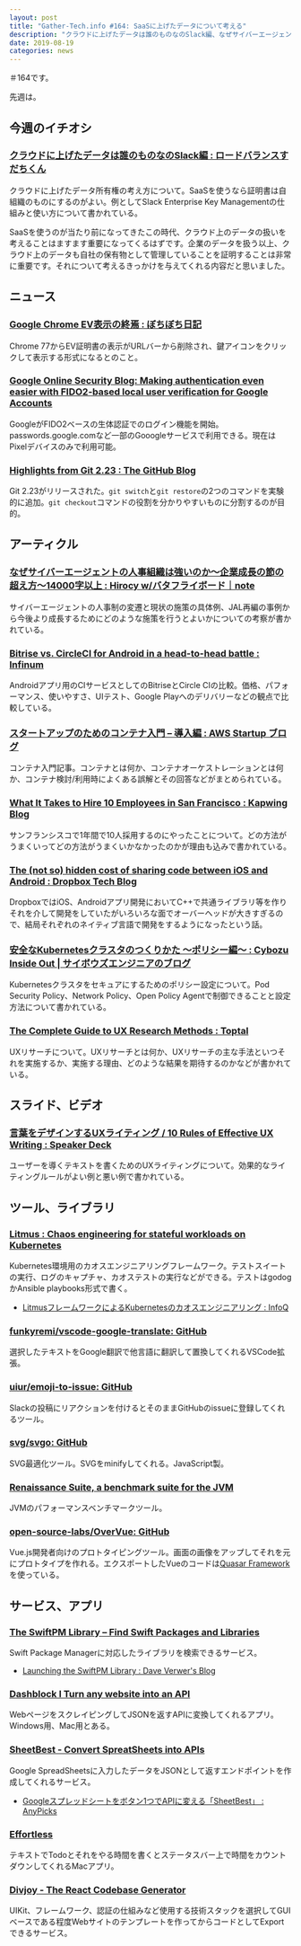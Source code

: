 ```yaml
---
layout: post
title: "Gather-Tech.info #164: SaaSに上げたデータについて考える"
description: "クラウドに上げたデータは誰のものなのSlack編、なぜサイバーエージェントの人事組織は強いのか など"
date: 2019-08-19
categories: news
---
```


＃164です。

先週は。

## 今週のイチオシ

### [クラウドに上げたデータは誰のものなのSlack編 : ロードバランスすだちくん](https://blog.animereview.jp/slack_ekm/)

クラウドに上げたデータ所有権の考え方について。SaaSを使うなら証明書は自組織のものにするのがよい。例としてSlack Enterprise Key Managementの仕組みと使い方について書かれている。

SaaSを使うのが当たり前になってきたこの時代、クラウド上のデータの扱いを考えることはますます重要になってくるはずです。企業のデータを扱う以上、クラウド上のデータも自社の保有物として管理していることを証明することは非常に重要です。それについて考えるきっかけを与えてくれる内容だと思いました。

## ニュース

### [Google Chrome EV表示の終焉 : ぼちぼち日記](https://jovi0608.hatenablog.com/entry/2019/08/12/095854)

Chrome 77からEV証明書の表示がURLバーから削除され、鍵アイコンをクリックして表示する形式になるとのこと。

### [Google Online Security Blog: Making authentication even easier with FIDO2-based local user verification for Google Accounts](https://security.googleblog.com/2019/08/making-authentication-even-easier-with_12.html)

GoogleがFIDO2ベースの生体認証でのログイン機能を開始。passwords.google.comなど一部のGooogleサービスで利用できる。現在はPixelデバイスのみで利用可能。

### [Highlights from Git 2.23 : The GitHub Blog](https://github.blog/2019-08-16-highlights-from-git-2-23/)

Git 2.23がリリースされた。`git switch`と`git restore`の2つのコマンドを実験的に追加。`git checkout`コマンドの役割を分かりやすいものに分割するのが目的。

## アーティクル

### [なぜサイバーエージェントの人事組織は強いのか〜企業成長の節の超え方〜14000字以上 : Hirocy w/バタフライボード｜note](https://note.mu/startupm/n/n3f3021af5580)

サイバーエージェントの人事制の変遷と現状の施策の具体例、JAL再編の事例から今後より成長するためにどのような施策を行うとよいかについての考察が書かれている。

### [Bitrise vs. CircleCI for Android in a head-to-head battle : Infinum](https://infinum.co/the-capsized-eight/bitrise-vs-circleci-for-android-in-a-head-to-head-battle)

Androidアプリ用のCIサービスとしてのBitriseとCircle CIの比較。価格、パフォーマンス、使いやすさ、UIテスト、Google Playへのデリバリーなどの観点で比較している。

### [スタートアップのためのコンテナ入門 – 導入編 : AWS Startup ブログ](https://aws.amazon.com/jp/blogs/startup/techblog-container-introduction/)

コンテナ入門記事。コンテナとは何か、コンテナオーケストレーションとは何か、コンテナ検討/利用時によくある誤解とその回答などがまとめられている。

### [What It Takes to Hire 10 Employees in San Francisco : Kapwing Blog](https://www.kapwing.com/blog/what-it-takes-to-hire-10-employees-in-san-francisco/)

サンフランシスコで1年間で10人採用するのにやったことについて。どの方法がうまくいってどの方法がうまくいかなかったのかが理由も込みで書かれている。

### [The (not so) hidden cost of sharing code between iOS and Android : Dropbox Tech Blog](https://blogs.dropbox.com/tech/2019/08/the-not-so-hidden-cost-of-sharing-code-between-ios-and-android/)

DropboxではiOS、Androidアプリ開発においてC++で共通ライブラリ等を作りそれを介して開発をしていたがいろいろな面でオーバーヘッドが大きすぎるので、結局それぞれのネイティブ言語で開発をするようになったという話。

### [安全なKubernetesクラスタのつくりかた 〜ポリシー編〜 : Cybozu Inside Out | サイボウズエンジニアのブログ](https://blog.cybozu.io/entry/2019/08/15/090000)

Kubernetesクラスタをセキュアにするためのポリシー設定について。Pod Security Policy、Network Policy、Open Policy Agentで制御できることと設定方法について書かれている。

### [The Complete Guide to UX Research Methods : Toptal](https://www.toptal.com/designers/user-research/guide-to-ux-research-methods)

UXリサーチについて。UXリサーチとは何か、UXリサーチの主な手法といつそれを実施するか、実施する理由、どのような結果を期待するのかなどが書かれている。

## スライド、ビデオ

### [言葉をデザインするUXライティング / 10 Rules of Effective UX Writing : Speaker Deck](https://speakerdeck.com/bcrikko/10-rules-of-effective-ux-writing)

ユーザーを導くテキストを書くためのUXライティングについて。効果的なライティングルールがよい例と悪い例で書かれている。

## ツール、ライブラリ

### [Litmus : Chaos engineering for stateful workloads on Kubernetes](https://openebs.io/litmus)

Kubernetes環境用のカオスエンジニアリングフレームワーク。テストスイートの実行、ログのキャプチャ、カオステストの実行などができる。テストはgodogかAnsible playbooks形式で書く。

- [LitmusフレームワークによるKubernetesのカオスエンジニアリング : InfoQ](https://www.infoq.com/jp/news/2019/08/litmus-chaos-engineering-kube/)

### [funkyremi/vscode-google-translate: GitHub](https://github.com/funkyremi/vscode-google-translate)

選択したテキストをGoogle翻訳で他言語に翻訳して置換してくれるVSCode拡張。

### [uiur/emoji-to-issue: GitHub](https://github.com/uiur/emoji-to-issue)

Slackの投稿にリアクションを付けるとそのままGitHubのissueに登録してくれるツール。

### [svg/svgo: GitHub](https://github.com/svg/svgo)

SVG最適化ツール。SVGをminifyしてくれる。JavaScript製。

### [Renaissance Suite, a benchmark suite for the JVM](https://renaissance.dev/)

JVMのパフォーマンスベンチマークツール。

### [open-source-labs/OverVue: GitHub](https://github.com/open-source-labs/OverVue)

Vue.js開発者向けのプロトタイピングツール。画面の画像をアップしてそれを元にプロトタイプを作れる。エクスポートしたVueのコードは[Quasar Framework](https://quasar.dev/)を使っている。

## サービス、アプリ

### [The SwiftPM Library – Find Swift Packages and Libraries](https://swiftpm.co/)

Swift Package Managerに対応したライブラリを検索できるサービス。

- [Launching the SwiftPM Library : Dave Verwer's Blog](https://daveverwer.com/blog/launching-the-swiftpm-library/)

### [Dashblock l Turn any website into an API](https://dashblock.com/)

WebページをスクレイピングしてJSONを返すAPIに変換してくれるアプリ。Windows用、Mac用とある。

### [SheetBest - Convert SpreatSheets into APIs](https://sheet.best/#/)

Google SpreadSheetsに入力したデータをJSONとして返すエンドポイントを作成してくれるサービス。

- [Googleスプレッドシートをボタン1つでAPIに変える「SheetBest」 : AnyPicks](https://www.anypicks.jp/news_contents/product-sheet-best)

### [Effortless](https://www.effortless.app/)

テキストでTodoとそれをやる時間を書くとステータスバー上で時間をカウントダウンしてくれるMacアプリ。

### [Divjoy - The React Codebase Generator](https://divjoy.com/)

UIKit、フレームワーク、認証の仕組みなど使用する技術スタックを選択してGUIベースである程度Webサイトのテンプレートを作ってからコードとしてExportできるサービス。
